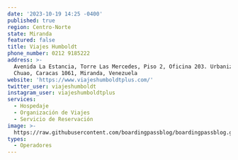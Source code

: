 ```yaml
---
date: '2023-10-19 14:25 -0400'
published: true
region: Centro-Norte
state: Miranda
featured: false
title: Viajes Humboldt
phone_number: 0212 9185222
address: >-
  Avenida La Estancia, Torre Las Mercedes, Piso 2, Oficina 203. Urbanizacion
  Chuao, Caracas 1061, Miranda, Venezuela
website: 'https://www.viajeshumboldtplus.com/'
twitter_user: viajeshumboldt
instagram_user: viajeshumboldtplus
services:
  - Hospedaje
  - Organización de Viajes
  - Servicio de Reservación
image: >-
  https://raw.githubusercontent.com/boardingpassblog/boardingpassblog.github.io/main/assets/images/1Viajes%20humboltd%20plus.jpg
types:
  - Operadores
---
```


